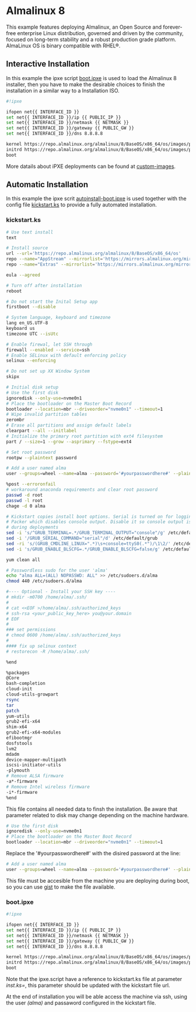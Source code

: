 # Almalinux 8

This example features deploying Almalinux, an Open Source and forever-free enterprise Linux distribution, governed and driven by the community, focused on long-term stability and a robust production grade platform. AlmaLinux OS is binary compatible with RHEL®.


Interactive Installation
------------------------

In this example the ipxe script [boot.ipxe](https://github.com/latitudesh/examples/blob/main/custom-image-almalinux-8/boot.ipxe) is used to load the Almalinux 8 installer, then you have to make the desirable choices to finish the installation in a similar way to a Installation ISO.

```bash
#!ipxe

ifopen net{{ INTERFACE_ID }}
set net{{ INTERFACE_ID }}/ip {{ PUBLIC_IP }}
set net{{ INTERFACE_ID }}/netmask {{ NETMASK }}
set net{{ INTERFACE_ID }}/gateway {{ PUBLIC_GW }}
set net{{ INTERFACE_ID }}/dns 8.8.8.8

kernel https://repo.almalinux.org/almalinux/8/BaseOS/x86_64/os/images/pxeboot/vmlinuz inst.repo=https://repo.almalinux.org/almalinux/8/BaseOS/x86_64/os/ initrd=initrd.img modprobe.blacklist=rndis_host net.ifnames=0 biosdevname=0 ip={{ PUBLIC_IP }}::{{ PUBLIC_GW }}:{{ NETMASK }}::eth{{ INTERFACE_ID }}:off:8.8.8.8
initrd https://repo.almalinux.org/almalinux/8/BaseOS/x86_64/os/images/pxeboot/initrd.img
boot
```

More datails about iPXE deployments can be found at [custom-images](https://www.latitude.sh/docs/servers/custom-images).



Automatic Installation
----------------------

In this example the ipxe scrit [autoinstall-boot.ipxe](https://github.com/latitudesh/examples/blob/main/custom-image-almalinux-8/autoinstall-boot.ipxe) is used together with the config file [kickstart.ks](https://github.com/latitudesh/examples/blob/main/custom-image-almalinux-8/kickstart.ks) to provide a fully automated installation.


### kickstart.ks

```bash
# Use text install
text

# Install source
url --url='https://repo.almalinux.org/almalinux/8/BaseOS/x86_64/os'
repo --name="AppStream" --mirrorlist='https://mirrors.almalinux.org/mirrorlist/8/appstream'
repo --name="Extras" --mirrorlist='https://mirrors.almalinux.org/mirrorlist/8/extras'

eula --agreed

# Turn off after installation
reboot

# Do not start the Inital Setup app
firstboot --disable

# System language, keyboard and timezone
lang en_US.UTF-8
keyboard us
timezone UTC --isUtc

# Enable firewal, let SSH through
firewall --enabled --service=ssh
# Enable SELinux with default enforcing policy
selinux --enforcing

# Do not set up XX Window System
skipx

# Initial disk setup
# Use the first disk
ignoredisk --only-use=nvme0n1
# Place the bootloader on the Master Boot Record
bootloader --location=mbr --driveorder="nvme0n1" --timeout=1
# Wipe invalid partition tables
zerombr
# Erase all partitions and assign default labels
clearpart --all --initlabel
# Initialize the primary root partition with ext4 filesystem
part / --size=1 --grow --asprimary --fstype=ext4

# Set root password
rootpw --plaintext password

# Add a user named alma
user --groups=wheel --name=alma --password='#yourpasswordhere#' --plaintext --gecos='alma'

%post --erroronfail
# workaround anaconda requirements and clear root password
passwd -d root
passwd -l root
chage -d 0 alma

# Kickstart copies install boot options. Serial is turned on for logging with
# Packer which disables console output. Disable it so console output is shown
# during deployments
sed -i 's/^GRUB_TERMINAL=.*/GRUB_TERMINAL_OUTPUT="console"/g' /etc/default/grub
sed -i '/GRUB_SERIAL_COMMAND="serial"/d' /etc/default/grub
sed -ri 's/(GRUB_CMDLINE_LINUX=".*)\s+console=ttyS0(.*")/\1\2/' /etc/default/grub
sed -i 's/GRUB_ENABLE_BLSCFG=.*/GRUB_ENABLE_BLSCFG=false/g' /etc/default/grub

yum clean all

# Passwordless sudo for the user 'alma'
echo "alma ALL=(ALL) NOPASSWD: ALL" >> /etc/sudoers.d/alma
chmod 440 /etc/sudoers.d/alma

#---- Optional - Install your SSH key ----
# mkdir -m0700 /home/alma/.ssh/
#
# cat <<EOF >/home/alma/.ssh/authorized_keys
# ssh-rsa <your_public_key_here> you@your.domain
# EOF
#
### set permissions
# chmod 0600 /home/alma/.ssh/authorized_keys
#
#### fix up selinux context
# restorecon -R /home/alma/.ssh/

%end

%packages
@Core
bash-completion
cloud-init
cloud-utils-growpart
rsync
tar
patch
yum-utils
grub2-efi-x64
shim-x64
grub2-efi-x64-modules
efibootmgr
dosfstools
lvm2
mdadm
device-mapper-multipath
iscsi-initiator-utils
-plymouth
# Remove ALSA firmware
-a*-firmware
# Remove Intel wireless firmware
-i*-firmware
%end
```

This file contains all needed data to finsh the installation. Be aware that parameter related to disk may change depending on the machine hardware. 

```bash
# Use the first disk
ignoredisk --only-use=nvme0n1
# Place the bootloader on the Master Boot Record
bootloader --location=mbr --driveorder="nvme0n1" --timeout=1
```

Replace the '#yourpasswordhere#' with the disired password at the line:

```bash
# Add a user named alma
user --groups=wheel --name=alma --password='#yourpasswordhere#' --plaintext --gecos='alma'
```

This file must be accesible from the machine you are deploying during boot, so you can use [gist](https://gist.github.com/) to make the file available.

### boot.ipxe

```bash
#!ipxe

ifopen net{{ INTERFACE_ID }}
set net{{ INTERFACE_ID }}/ip {{ PUBLIC_IP }}
set net{{ INTERFACE_ID }}/netmask {{ NETMASK }}
set net{{ INTERFACE_ID }}/gateway {{ PUBLIC_GW }}
set net{{ INTERFACE_ID }}/dns 8.8.8.8

kernel https://repo.almalinux.org/almalinux/8/BaseOS/x86_64/os/images/pxeboot/vmlinuz inst.repo=https://repo.almalinux.org/almalinux/8/BaseOS/x86_64/os/ inst.ks=https://github.com/latitudesh/examples/blob/main/custom-image-almalinux-8/kickstart.ks initrd=initrd.img modprobe.blacklist=rndis_host net.ifnames=0 biosdevname=0 ip={{ PUBLIC_IP }}::{{ PUBLIC_GW }}:{{ NETMASK }}::eth{{ INTERFACE_ID }}:off:8.8.8.8
initrd https://repo.almalinux.org/almalinux/8/BaseOS/x86_64/os/images/pxeboot/initrd.img
boot
```

Note that the ipxe.script have a reference to kickstart.ks file at parameter *inst.ks=*, this parameter should be updated with the kickstart file url.

At the end of installation you will be able access the machine via ssh, using the user *(alma)* and passaword configured in the kickstart file.

